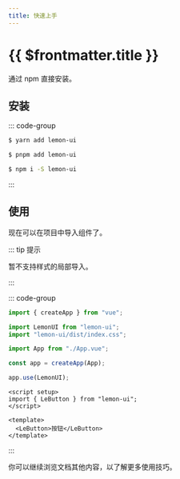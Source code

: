 ```yaml
---
title: 快速上手
---
```


# {{ $frontmatter.title }}

通过 npm 直接安装。

## 安装

::: code-group

```sh [yarn]
$ yarn add lemon-ui
```

```sh [pnpm]
$ pnpm add lemon-ui
```

```sh [npm]
$ npm i -S lemon-ui
```

:::

## 使用

现在可以在项目中导入组件了。

::: tip 提示

暂不支持样式的局部导入。

:::

::: code-group

```js [全局注册]
import { createApp } from "vue";

import LemonUI from "lemon-ui";
import "lemon-ui/dist/index.css";

import App from "./App.vue";

const app = createApp(App);

app.use(LemonUI);
```

```vue [局部导入]
<script setup>
import { LeButton } from "lemon-ui";
</script>

<template>
  <LeButton>按钮</LeButton>
</template>
```

:::

你可以继续浏览文档其他内容，以了解更多使用技巧。
